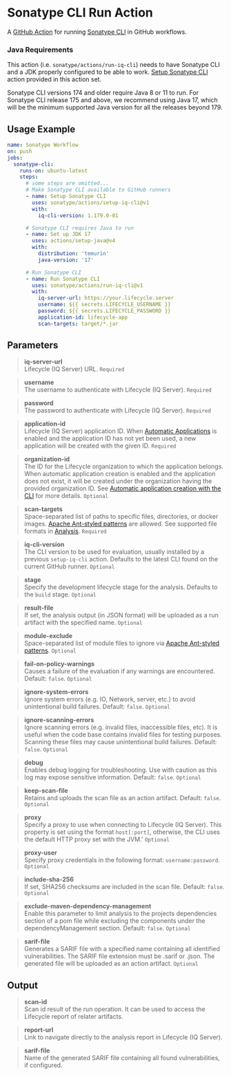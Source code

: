 <!--

     Copyright (c) 2023-present Sonatype, Inc. All rights reserved.
     Includes the third-party code listed at https://links.sonatype.com/products/clm/attributions.
     "Sonatype" is a trademark of Sonatype, Inc.

-->

# Sonatype CLI Run Action

A [GitHub Action](https://github.com/features/actions) for running
[Sonatype CLI](https://help.sonatype.com/en/sonatype-iq-cli.html) in GitHub workflows.

### Java Requirements

This action (i.e. `sonatype/actions/run-iq-cli`) needs to have Sonatype CLI and a JDK properly configured to be able to
work. [Setup Sonatype CLI](../setup-iq-cli/README.md) action provided in this action set.

Sonatype CLI versions 174 and older require Java 8 or 11 to run. For Sonatype CLI release 175 and above, we recommend
using Java 17, which will be the minimum supported Java version for all the releases beyond 179.

## Usage Example

```yaml
name: Sonatype Workflow
on: push
jobs:
  sonatype-cli:
    runs-on: ubuntu-latest
    steps:
      # some steps are omitted...
      # Make Sonatype CLI available to GitHub runners
      - name: Setup Sonatype CLI
        uses: sonatype/actions/setup-iq-cli@v1
        with:
          iq-cli-version: 1.179.0-01

      # Sonatype CLI requires Java to run
      - name: Set up JDK 17
        uses: actions/setup-java@v4
        with:
          distribution: 'temurin'
          java-version: '17'

      # Run Sonatype CLI
      - name: Run Sonatype CLI
        uses: sonatype/actions/run-iq-cli@v1
        with:
          iq-server-url: https://your.lifecycle.server
          username: ${{ secrets.LIFECYCLE_USERNAME }}
          password: ${{ secrets.LIFECYCLE_PASSWORD }}
          application-id: lifecycle-app
          scan-targets: target/*.jar
```

## Parameters

> **iq-server-url**\
> Lifecycle (IQ Server) URL. `Required`

> **username**\
> The username to authenticate with Lifecycle (IQ Server). `Required`

> **password**\
> The password to authenticate with Lifecycle (IQ Server). `Required`

> **application-id**\
> Lifecycle (IQ Server) application ID. When
> [Automatic Applications](https://help.sonatype.com/en/automatic-application.html) is enabled and the application ID
> has not yet been used, a new application will be created with the given ID. `Required`

> **organization-id**\
> The ID for the Lifecycle organization to which the application belongs. When automatic application creation is enabled
> and the application does not exist, it will be created under the organization having the provided organization ID. See
> [Automatic application creation with the CLI](https://help.sonatype.com/en/automatic-application-with-the-cli.html)
> for more details. `Optional`

> **scan-targets**\
> Space-separated list of paths to specific files, directories, or docker images.
> [Apache Ant-styled patterns](https://ant.apache.org/manual/dirtasks.html#patterns) are allowed. See supported file
> formats in [Analysis](https://help.sonatype.com/en/analysis.html). `Required`

> **iq-cli-version**\
> The CLI version to be used for evaluation, usually installed by a previous `setup-iq-cli` action. Defaults to the
> latest CLI found on the current GitHub runner. `Optional`

> **stage**\
> Specify the development lifecycle stage for the analysis. Defaults to the `build` stage. `Optional`

> **result-file**\
> If set, the analysis output (in JSON format) will be uploaded as a run artifact with the specified name. `Optional`

> **module-exclude**\
> Space-separated list of module files to ignore via
> [Apache Ant-styled patterns](https://ant.apache.org/manual/dirtasks.html#patterns). `Optional`

> **fail-on-policy-warnings**\
> Causes a failure of the evaluation if any warnings are encountered. Default: `false`. `Optional`

> **ignore-system-errors**\
> Ignore system errors (e.g. IO, Network, server, etc.) to avoid unintentional build failures. Default: `false`.
> `Optional`

> **ignore-scanning-errors**\
> Ignore scanning errors (e.g. invalid files, inaccessible files, etc). It is useful when the code base contains invalid
> files for testing purposes. Scanning these files may cause unintentional build failures. Default: `false`. `Optional`

> **debug**\
> Enables debug logging for troubleshooting. Use with caution as this log may expose sensitive information. Default:
> `false`. `Optional`

> **keep-scan-file**\
> Retains and uploads the scan file as an action artifact. Default: `false`. `Optional`

> **proxy**\
> Specify a proxy to use when connecting to Lifecycle (IQ Server). This property is set using the format `host[:port]`,
> otherwise, the CLI uses the default HTTP proxy set with the JVM.' `Optional`

> **proxy-user**\
> Specify proxy credentials in the following format: `username:password`. `Optional`

> **include-sha-256**\
> If set, SHA256 checksums are included in the scan file. Default: `false`. `Optional`

> **exclude-maven-dependency-management**\
> Enable this parameter to limit analysis to the projects dependencies section of a pom file while excluding the
> components under the dependencyManagement section. Default: `false`. `Optional`

> **sarif-file**\
> Generates a SARIF file with a specified name containing all identified vulnerabilities. The SARIF file extension must
> be .sarif or .json. The generated file will be uploaded as an action artifact. `Optional`

## Output

> **scan-id**\
> Scan id result of the run operation. It can be used to access the Lifecycle report of relater artifacts.

> **report-url**\
> Link to navigate directly to the analysis report in Lifecycle (IQ Server).

> **sarif-file**\
> Name of the generated SARIF file containing all found vulnerabilities, if configured.
